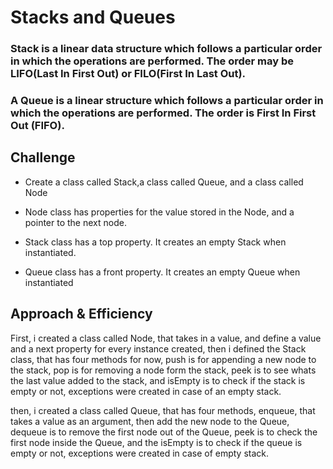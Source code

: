 # Stacks and Queues
### Stack is a linear data structure which follows a particular order in which the operations are performed. The order may be LIFO(Last In First Out) or FILO(First In Last Out).

### A Queue is a linear structure which follows a particular order in which the operations are performed. The order is First In First Out (FIFO).

## Challenge
+ Create a class called Stack,a class called Queue, and a class called Node

+ Node class has properties for the value stored in the Node, and a pointer to the next node.

+ Stack class has a top property. It creates an empty Stack when instantiated.

+ Queue class has a front property. It creates an empty Queue when instantiated

## Approach & Efficiency

First, i created a class called Node, that takes in a value, and define a value and a next property for every instance created, then i defined the Stack class, that has four methods for now, push is for appending a new node to the stack, pop is for removing a node form the stack, peek is to see whats the last value added to the stack, and isEmpty is to check if the stack is empty or not, exceptions were created in case of an empty stack.

then, i created a class called Queue, that has four methods, enqueue, that takes a value as an argument, then add the new node to the Queue, dequeue is to remove the first node out of the Queue, peek is to check the first node inside the Queue, and the isEmpty is to check if the queue is empty or not, exceptions were created in case of empty stack.
